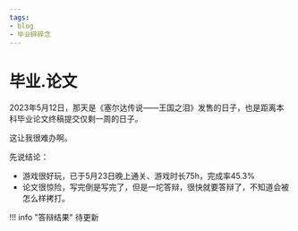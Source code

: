 ```yaml
---
tags:
- blog
- 毕业碎碎念
---
```


# 毕业.论文

2023年5月12日，那天是《塞尔达传说——王国之泪》发售的日子，也是距离本科毕业论文终稿提交仅剩一周的日子。

这让我很难办啊。

先说结论：

- 游戏很好玩，已于5月23日晚上通关、游戏时长75h，完成率45.3%
- 论文很惊险，写完倒是写完了，但是一坨答辩，很快就要答辩了，不知道会被怎么样拷打。

!!! info "答辩结果"
    待更新

